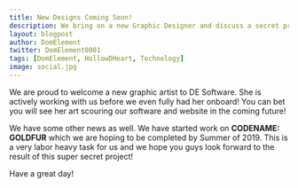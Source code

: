 ```yaml
---
title: New Designs Coming Soon!
description: We bring on a new Graphic Designer and discuss a secret project!
layout: blogpost
author: DomElement
twitter: DomElement0001
tags: [DomElement, HollowDHeart, Technology]
image: social.jpg
---
```

We are proud to welcome a new graphic artist to DE Software. She is actively working with us before we even fully had her onboard! You can bet you will see her art scouring our software and website in the coming future!

We have some other news as well. We have started work on **CODENAME: GOLDFUR** which we are hoping to be completed by Summer of 2019. This is a very labor heavy task for us and we hope you guys look forward to the result of this super secret project!

Have a great day!